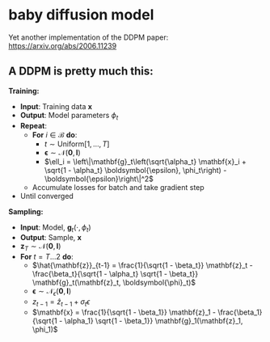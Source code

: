 # baby diffusion model

Yet another implementation of the DDPM paper: https://arxiv.org/abs/2006.11239

## A DDPM is pretty much this:

**Training:**
- **Input**: Training data $\mathbf{x}$
- **Output**: Model parameters $\phi_t$
- **Repeat**:
    - **For** $i \in \mathcal{B}$ **do**:
        - $t \sim \text{Uniform}[1, \ldots, T]$
        - $\boldsymbol{\epsilon} \sim \mathcal{N}(\mathbf{0}, \mathbf{I})$
        - $\ell_i = \left\|\mathbf{g}_t\left(\sqrt{\alpha_t} \mathbf{x}_i + \sqrt{1 - \alpha_t} \boldsymbol{\epsilon}, \phi_t\right) - \boldsymbol{\epsilon}\right\|^2$
    - Accumulate losses for batch and take gradient step
- Until converged

**Sampling:**
- **Input**: Model, $\mathbf{g}_t(\cdot, \phi_t)$
- **Output**: Sample, $\mathbf{x}$
- $\mathbf{z}_T \sim \mathcal{N}(\mathbf{0}, \mathbf{I})$
- **For** $t = T \ldots 2$ **do**:
    - $\hat{\mathbf{z}}_{t-1} = \frac{1}{\sqrt{1 - \beta_t}} \mathbf{z}_t - \frac{\beta_t}{\sqrt{1 - \alpha_t} \sqrt{1 - \beta_t}} \mathbf{g}_t(\mathbf{z}_t, \boldsymbol{\phi}_t)$
    - $\boldsymbol{\epsilon} \sim \mathcal{N}_\epsilon(\mathbf{0}, \mathbf{I})$
    - $z_{t-1} = \hat{z}_{t-1} + \sigma_t \epsilon$
    - $\mathbf{x} = \frac{1}{\sqrt{1 - \beta_1}} \mathbf{z}_1 - \frac{\beta_1}{\sqrt{1 - \alpha_1} \sqrt{1 - \beta_1}} \mathbf{g}_1(\mathbf{z}_1, \phi_1)$
